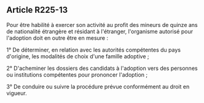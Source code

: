 ## Article R225-13

Pour être habilité à exercer son activité au profit des mineurs de quinze ans de nationalité étrangère et
résidant à l'étranger, l'organisme autorisé pour l'adoption doit en outre être en mesure :

1° De déterminer, en relation avec les autorités compétentes du pays d'origine, les modalités de choix d'une
famille adoptive ;

2° D'acheminer les dossiers des candidats à l'adoption vers des personnes ou institutions compétentes pour
prononcer l'adoption ;

3° De conduire ou suivre la procédure prévue conformément au droit en vigueur.

